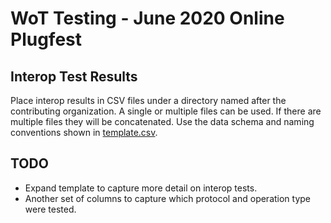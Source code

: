 # WoT Testing - June 2020 Online Plugfest 
## Interop Test Results

Place interop results in CSV files under a directory named after the 
contributing organization.  A single or multiple files can be used.
If there are multiple files they will be concatenated.
Use the data schema and naming conventions shown in
[template.csv](template.csv).

## TODO
* Expand template to capture more detail on interop tests.
* Another set of columns to capture which protocol and operation type were tested.
